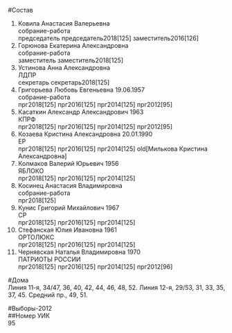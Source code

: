 #Состав  
1. Ковила Анастасия Валерьевна  
    собрание-работа  
    председатель председатель2018[125] заместитель2016[126]  
2. Горюнова Екатерина Александровна  
    собрание-работа  
    заместитель заместитель2018[125]  
3. Устинова Анна Александровна  
    ЛДПР  
    секретарь секретарь2018[125]  
4. Григорьева Любовь Евгеньевна 19.06.1957  
    собрание-работа  
    прг2018[125] прг2016[125] прг2014[125] прг2012[95]  
5. Касаткин Александр Александрович 1963  
    КПРФ  
    прг2018[125] прг2016[125] прг2014[125] прг2012[95]  
6. Козаева Кристина Александровна 20.01.1990  
    ЕР  
    прг2018[125] прг2016[125] прг2014[125] old[Милькова Кристина Александровна]  
7. Колмаков Валерий Юрьевич 1956  
    ЯБЛОКО  
    прг2018[125] прг2016[125] прг2014[125]  
8. Косинец Анастасия Владимировна  
    собрание-работа  
    прг2018[125]  
9. Кунис Григорий Михайлович 1967  
    СР  
    прг2018[125] прг2016[125] прг2014[125]  
10. Стефанская Юлия Ивановна 1961  
    ОРТОЛЮКС  
    прг2018[125] прг2016[125] прг2014[125]  
11. Чернявская Наталья Владимировна 1970  
    ПАТРИОТЫ РОССИИ  
    прг2018[125] прг2016[125] прг2014[125] прг2012[96]  
  
#Дома  
Линия 11-я,     34/47, 36, 40, 42, 44, 46, 48, 52. Линия 12-я,     29/53, 31, 33, 35, 37, 45. Средний пр.,     49, 51.  
  
#Выборы-2012  
##Номер УИК  
95  
